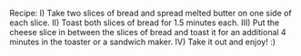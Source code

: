 Recipe:
I) Take two slices of bread and spread melted butter on one side of each slice.
II) Toast both slices of bread for 1.5 minutes each.
III) Put the cheese slice in between the slices of bread and toast it for an additional 4 minutes in the toaster or a sandwich maker.
IV) Take it out and enjoy! :)